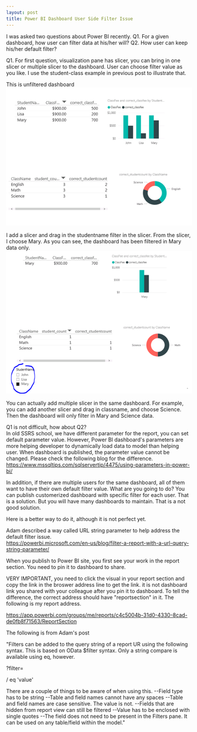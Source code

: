 ```yaml
---
layout: post
title: Power BI Dashboard User Side Filter Issue
---
```


I was asked two questions about Power BI recently. 
Q1.  For a given dashboard, how user can filter data at his/her will?
Q2. How user can keep his/her default filter?

Q1. For first question, visualization pane has slicer, you can bring in one slicer or multiple slicer to the dashboard. User can choose filter value as you like. I use the student-class example in previous post to illustrate that.

This is unfiltered dashboard  
<img src="/images/blog19/unfiltered.PNG">  

I add a slicer and drag in the studentname filter in the slicer. From the slicer, I choose Mary. As you can see, the dashboard has been filtered in Mary data only.   
<img src="/images/blog19/add_slice.PNG">  

You can actually add multiple slicer in the same dashboard. For example, you can add another slicer and drag in classname,  and choose Science. Then the dashboard will only filter in Mary and Science data.  

Q1 is not difficult, how about Q2?   
In old SSRS school, we have different parameter for the report, you can set default parameter value. However, Power BI dashboard's parameters are more helping developer to dynamically load data to model than helping user. When dashboard is published, the parameter value cannot be changed. Please check the following blog for the difference.    
<https://www.mssqltips.com/sqlservertip/4475/using-parameters-in-power-bi/>

In addition, if there are multiple users for the same dashboard, all of them want to have their own default filter value. What are you going to do? 
You can publish customerized dashboard with specific filter for each user.  That is a solution.  But you will have many dashboards to maintain. That is a not good solution. 

Here is a better way to do it, although it is not perfect yet. 

Adam described a way called URL string parameter to help address the default filter issue.  
<https://powerbi.microsoft.com/en-us/blog/filter-a-report-with-a-url-query-string-parameter/>  

When you publish to Power BI site, you first see your work in the report section. You need to pin it to dashboard to share.  

VERY IMPORTANT, you need to click the visual in your report section and copy the link in the broswer address line to get the link. it is not dashboard link you shared with your colleague after you pin it to dashboard. To tell the difference, the correct address should have "reportsection" in it. The following is my report address.  

<https://app.powerbi.com/groups/me/reports/c4c5004b-31d0-4330-8cad-de0fb8f71563/ReportSection>

The following is from Adam's post

"Filters can be added to the query string of a report UR using the following syntax. This is based on OData $filter syntax. Only a string compare is available using eq, however.

?filter=<Table>/<Field> eq 'value'
  
There are a couple of things to be aware of when using this.
--Field type has to be string
--Table and field names cannot have any spaces
--Table and field names are case sensitive. The value is not.
--Fields that are hidden from report view can still be filtered
--Value has to be enclosed with single quotes
--The field does not need to be present in the Filters pane. It can be used on any table/field within the model."





